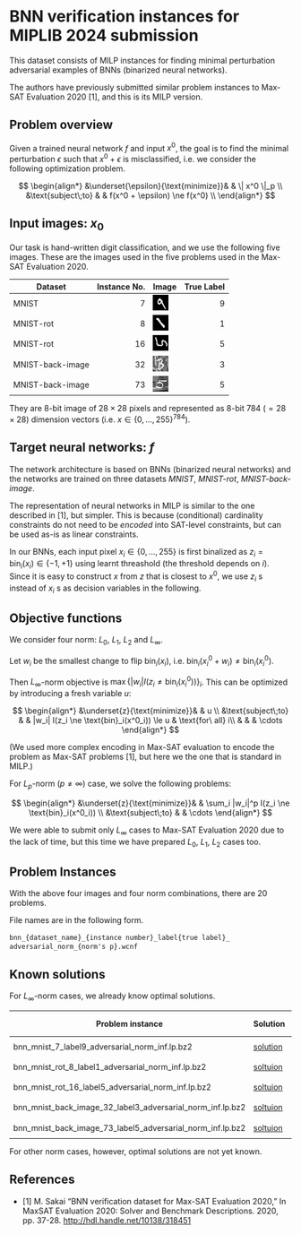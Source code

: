# BNN verification instances for MIPLIB 2024 submission

This dataset consists of MILP instances for finding minimal perturbation adversarial examples of BNNs (binarized neural networks).

The authors have previously submitted similar problem instances to Max-SAT Evaluation 2020 [1], and this is its MILP version.

## Problem overview

Given a trained neural network $f$ and input $x^0$, the goal is to find the minimal perturbation $\epsilon$ such that $x^0 + \epsilon$ is misclassified, i.e. we consider the following optimization problem.

$$
\begin{align*}
&\underset{\epsilon}{\text{minimize}}& & \| x^0 \|_p \\
&\text{subject\;to}
& & f(x^0 + \epsilon) \ne f(x^0) \\
\end{align*}
$$

## Input images: $x_0$

Our task is hand-written digit classification, and we use the following five images. These are the images used in the five problems used in the Max-SAT Evaluation 2020.

|Dataset|Instance No.|Image|True Label|
|-|-:|-|-:|
|MNIST|7|![](images/bnn_mnist_7_label9.png)|9|
|MNIST-rot|8|![](images/bnn_mnist_rot_8_label1.png)|1|
|MNIST-rot|16|![](images/bnn_mnist_rot_16_label5.png)|5|
|MNIST-back-image|32|![](images/bnn_mnist_back_image_32_label3.png)|3|
|MNIST-back-image|73|![](images/bnn_mnist_back_image_73_label5.png)|5|

They are 8-bit image of $28\times 28$ pixels and represented as 8-bit 784 ($= 28\times 28$) dimension vectors (i.e. $x \in \{0, \ldots, 255\} ^{784}$).

## Target neural networks: $f$

The network architecture is based on BNNs (binarized neural networks) and the networks are trained on three datasets *MNIST*, *MNIST-rot*, *MNIST-back-image*.

The representation of neural networks in MILP is similar to the one described in [1], but simpler. This is because (conditional) cardinality constraints do not need to be *encoded* into SAT-level constraints, but can be used as-is as linear constraints.

In our BNNs, each input pixel $x_i \in \{0, \ldots, 255\}$ is first binalized as $z_i = \text{bin}_i(x_i) \in \{-1, +1\}$ using learnt threashold (the threshold depends on $i$). Since it is easy to construct $x$ from $z$ that is closest to $x^0$, we use $z_i$ s instead of $x_i$ s as decision variables in the following.

## Objective functions

We consider four norm: $L_0$, $L_1$, $L_2$ and $L_\infty$.

Let $w_i$ be the smallest change to flip $\text{bin}_i(x_i)$, i.e. $\text{bin}_i(x^0_i + w_i) \ne \text{bin}_i(x^0_i)$.

Then $L_\infty$-norm objective is $\max \{|w_i| I(z_i \ne \text{bin}_i(x^0_i))\}_i$. This can be optimized by introducing a fresh variable $u$:

$$
\begin{align*}
&\underset{z}{\text{minimize}}& & u \\
&\text{subject\;to}
& & |w_i| I(z_i \ne \text{bin}_i(x^0_i)) \le u & \text{for\ all} i\\
& & & \cdots
\end{align*}
$$

(We used more complex encoding in Max-SAT evaluation to encode the problem as Max-SAT problems [1], but here we the one that is standard in MILP.)

For $L_p$-norm ($p \ne \infty$) case, we solve the following problems:

$$
\begin{align*}
&\underset{z}{\text{minimize}}& & \sum_i |w_i|^p I(z_i \ne \text{bin}_i(x^0_i))  \\
&\text{subject\;to}
& & \cdots
\end{align*}
$$

 We were able to submit only $L_\infty$ cases to Max-SAT Evaluation 2020 due to the lack of time, but this time we have prepared $L_0$, $L_1$, $L_2$ cases too.

## Problem Instances

With the above four images and four norm combinations, there are 20 problems.

File names are in the following form.

```
bnn_{dataset_name}_{instance number}_label{true label}_ adversarial_norm_{norm's p}.wcnf
```

## Known solutions

For $L_\infty$-norm cases, we already know optimal solutions.

|Problem instance|Solution|Minimum ǁεǁ<sub>∞</sub>|Original Image|Predicted Label|Perturbated Image<sup>†</sup>|Predicted Label|
|-|-|-:|-|-:|-|-:|
|bnn_mnist_7_label9_adversarial_norm_inf.lp.bz2|[solution](solutions/bnn_mnist_7_label9_adversarial_norm_inf.sol)|1|![](images/bnn_mnist_7_label9.png)|9|![](solutions/bnn_mnist_7_label9_adversarial_norm_inf.png)|5|
|bnn_mnist_rot_8_label1_adversarial_norm_inf.lp.bz2|[soltuion](solutions/bnn_mnist_rot_8_label1_adversarial_norm_inf.sol)|1|![](images/bnn_mnist_rot_8_label1.png)|1|![](solutions/bnn_mnist_rot_8_label1_adversarial_norm_inf.png)|3|
|bnn_mnist_rot_16_label5_adversarial_norm_inf.lp.bz2|[soltuion](solutions/bnn_mnist_rot_16_label5_adversarial_norm_inf.sol)|1|![](images/bnn_mnist_rot_16_label5.png)|5|![](solutions/bnn_mnist_rot_16_label5_adversarial_norm_inf.png)|7|
|bnn_mnist_back_image_32_label3_adversarial_norm_inf.lp.bz2|[soltuion](solutions/bnn_mnist_back_image_32_label3_adversarial_norm_inf.sol)|2|![](images/bnn_mnist_back_image_32_label3.png)|3|![](solutions/bnn_mnist_back_image_32_label3_adversarial_norm_inf.png)|8|
|bnn_mnist_back_image_73_label5_adversarial_norm_inf.lp.bz2|[soltuion](solutions/bnn_mnist_back_image_73_label5_adversarial_norm_inf.sol)|4|![](images/bnn_mnist_back_image_73_label5.png)|5|![](solutions/bnn_mnist_back_image_73_label5_adversarial_norm_inf.png)|3|

For other norm cases, however, optimal solutions are not yet known.

## References

* [1] M. Sakai “BNN verification dataset for Max-SAT Evaluation 2020,”
  In MaxSAT Evaluation 2020: Solver and Benchmark Descriptions. 2020,
  pp. 37-28. <http://hdl.handle.net/10138/318451>
